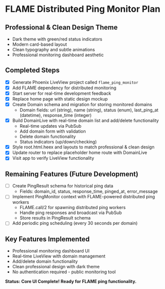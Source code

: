 # FLAME Distributed Ping Monitor Plan

## Professional & Clean Design Theme
- Dark theme with green/red status indicators
- Modern card-based layout
- Clean typography and subtle animations
- Professional monitoring dashboard aesthetic

## Completed Steps
- [x] Generate Phoenix LiveView project called `flame_ping_monitor`
- [x] Add FLAME dependency for distributed monitoring
- [x] Start server for real-time development feedback
- [x] Replace home page with static design mockup
- [x] Create Domain schema and migration for storing monitored domains
  - Domain fields: url (string), name (string), status (enum), last_ping_at (datetime), response_time (integer)
- [x] Build DomainLive with real-time domain list and add/delete functionality
  - Real-time updates via PubSub
  - Add domain form with validation
  - Delete domain functionality
  - Status indicators (up/down/checking)
- [x] Style root.html.heex and layouts to match professional & clean design
- [x] Update router to replace placeholder home route with DomainLive
- [x] Visit app to verify LiveView functionality

## Remaining Features (Future Development)
- [ ] Create PingResult schema for historical ping data
  - Fields: domain_id, status, response_time, pinged_at, error_message
- [ ] Implement PingMonitor context with FLAME-powered distributed ping workers
  - FLAME.call/2 for spawning distributed ping workers
  - Handle ping responses and broadcast via PubSub
  - Store results in PingResult schema
- [ ] Add periodic ping scheduling (every 30 seconds per domain)

## Key Features Implemented
- Professional monitoring dashboard UI
- Real-time LiveView with domain management
- Add/delete domain functionality
- Clean professional design with dark theme
- No authentication required - public monitoring tool

**Status: Core UI Complete! Ready for FLAME ping functionality.**


